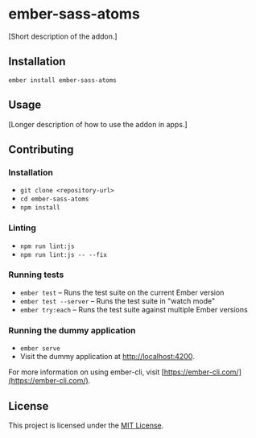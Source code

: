 ember-sass-atoms
==============================================================================

[Short description of the addon.]

Installation
------------------------------------------------------------------------------

```
ember install ember-sass-atoms
```


Usage
------------------------------------------------------------------------------

[Longer description of how to use the addon in apps.]


Contributing
------------------------------------------------------------------------------

### Installation

* `git clone <repository-url>`
* `cd ember-sass-atoms`
* `npm install`

### Linting

* `npm run lint:js`
* `npm run lint:js -- --fix`

### Running tests

* `ember test` – Runs the test suite on the current Ember version
* `ember test --server` – Runs the test suite in "watch mode"
* `ember try:each` – Runs the test suite against multiple Ember versions

### Running the dummy application

* `ember serve`
* Visit the dummy application at [http://localhost:4200](http://localhost:4200).

For more information on using ember-cli, visit [https://ember-cli.com/](https://ember-cli.com/).

License
------------------------------------------------------------------------------

This project is licensed under the [MIT License](LICENSE.md).
